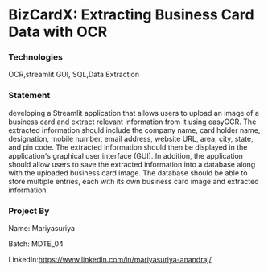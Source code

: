 # BizCardX: Extracting Business Card Data with OCR
### Technologies
OCR,streamlit GUI, SQL,Data Extraction
### Statement
developing a Streamlit application that allows users to
upload an image of a business card and extract relevant information from it using
easyOCR. The extracted information should include the company name, card holder
name, designation, mobile number, email address, website URL, area, city, state,
and pin code. The extracted information should then be displayed in the application's
graphical user interface (GUI).
In addition, the application should allow users to save the extracted information into
a database along with the uploaded business card image. The database should be
able to store multiple entries, each with its own business card image and extracted
information.

### Project By
Name: Mariyasuriya

Batch: MDTE_04

LinkedIn:https://www.linkedin.com/in/mariyasuriya-anandraj/
